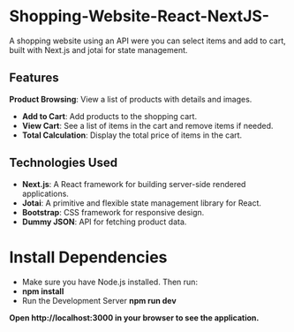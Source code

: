# Shopping-Website-React-NextJS-
A shopping website using an API were you can select items and add to cart, built with Next.js and jotai for state management.

## Features
**Product Browsing**: View a list of products with details and images.
- **Add to Cart**: Add products to the shopping cart.
- **View Cart**: See a list of items in the cart and remove items if needed.
- **Total Calculation**: Display the total price of items in the cart.

## Technologies Used

- **Next.js**: A React framework for building server-side rendered applications.
- **Jotai**: A primitive and flexible state management library for React.
- **Bootstrap**: CSS framework for responsive design.
- **Dummy JSON**: API for fetching product data.

# Install Dependencies
- Make sure you have Node.js installed. Then run:
- **npm install**
- Run the Development Server
  **npm run dev**
  
**Open http://localhost:3000 in your browser to see the application.**

